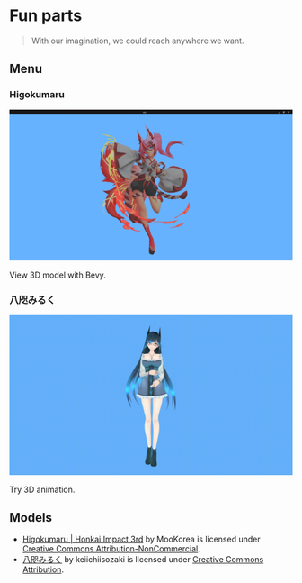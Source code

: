  

# Fun parts

> With our imagination, we could reach anywhere we want.

## Menu

### Higokumaru

![](./docs/2022-06-15_15-13.png)

View 3D model with Bevy.

### 八咫みるく

<img src="./docs/2022-06-16 11-35-57.gif" />

Try 3D animation.

## Models

- [Higokumaru | Honkai Impact 3rd](https://skfb.ly/ourA9) by MooKorea is licensed under [Creative Commons Attribution-NonCommercial](http://creativecommons.org/licenses/by-nc/4.0/).
- [八咫みるく](https://skfb.ly/6GZsP) by keiichiisozaki is licensed under [Creative Commons Attribution](http://creativecommons.org/licenses/by/4.0/).
